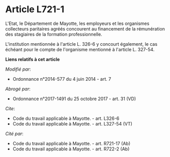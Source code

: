 # Article L721-1

L'Etat, le Département de Mayotte, les employeurs et les organismes collecteurs paritaires agréés concourent au financement
de la rémunération des stagiaires de la formation professionnelle. 

L'institution mentionnée à l'article L. 326-6 y concourt également, le cas échéant pour le compte de l'organisme mentionné à
l'article L. 327-54.

**Liens relatifs à cet article**

_Modifié par_:

  - Ordonnance n°2014-577 du 4 juin 2014 - art. 7

_Abrogé par_:

  - Ordonnance n°2017-1491 du 25 octobre 2017 - art. 31 (VD)

_Cite_:

  - Code du travail applicable à Mayotte. - art. L326-6
  - Code du travail applicable à Mayotte. - art. L327-54 (VT)

_Cité par_:

  - Code du travail applicable à Mayotte. - art. R721-17 (Ab)
  - Code du travail applicable à Mayotte. - art. R722-2 (Ab)
